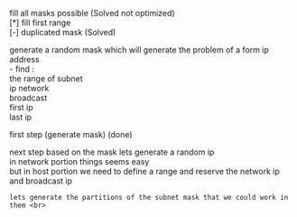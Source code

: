 fill all masks possible (Solved not optimized) <br>
    [*] fill first range <br>
    [-] duplicated mask (Solved) <br>

generate a random mask which will generate the problem of a form ip address <br>
    - find : <br>
        the range of subnet <br>
        ip network <br>
        broadcast <br>
        first ip <br>
        last ip <br>

first step (generate mask) (done) <br>

next step based on the mask lets generate a random ip <br>
    in network portion things seems easy <br>
    but in host portion we need to define a range and reserve the network ip and broadcast ip <br>

    lets generate the partitions of the subnet mask that we could work in them <br>


